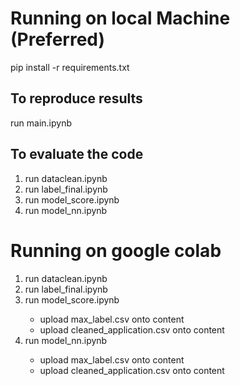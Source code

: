 <h1> Running on local Machine (Preferred) </h1>
pip install -r requirements.txt
<h2>To reproduce results </h2>
run main.ipynb
<h2>To evaluate the code</h2>
<ol>
  <li>run dataclean.ipynb</li>
  <li>run label_final.ipynb</li>
  <li>run model_score.ipynb</li>
  <li>run model_nn.ipynb</li>
</ol>
<h1> Running on google colab </h1>
<ol>
  <li>run dataclean.ipynb</li>
  <li>run label_final.ipynb</li>
  <li>run model_score.ipynb</li>
  <ul>
  <li>upload max_label.csv onto content</li>
  <li>upload cleaned_application.csv onto content</li>
  </ul>
  <li>run model_nn.ipynb</li>
  <ul>
  <li>upload max_label.csv onto content</li>
  <li>upload cleaned_application.csv onto content</li>
  </ul>
</ol>
